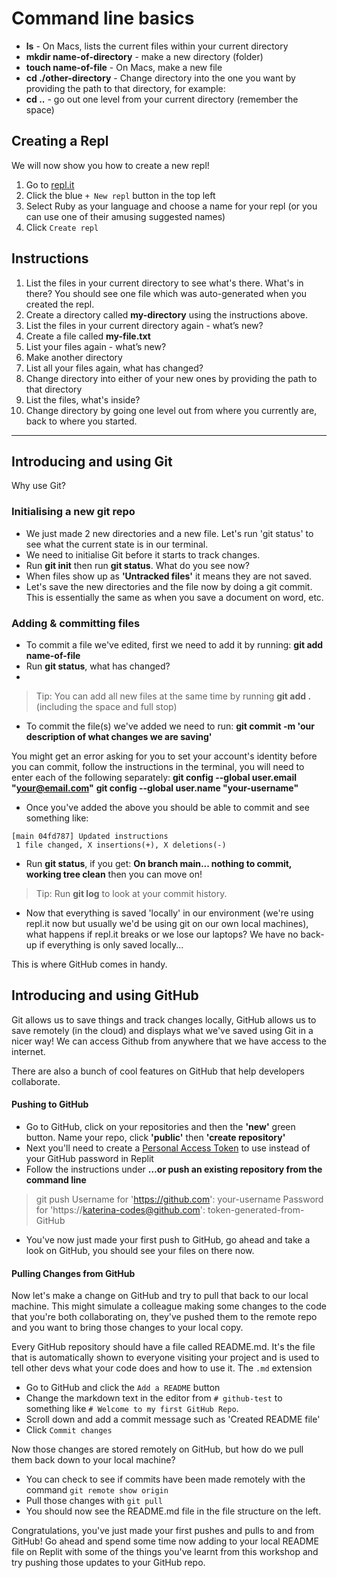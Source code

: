 
# Command line basics 
  
- **ls** - On Macs, lists the current files within your current directory
- **mkdir name-of-directory** - make a new directory (folder)
- **touch name-of-file** - On Macs, make a new file
- **cd ./other-directory** - Change directory into the one you want by providing the path to that directory, for example:
- **cd ..** - go out one level from your current directory (remember the space)

## Creating a Repl
We will now show you how to create a new repl!
1. Go to [repl.it](https://repl.it/)
2. Click the blue `+ New repl` button in the top left
3. Select Ruby as your language and choose a name for your repl (or you can use one of their amusing suggested names)
4. Click `Create repl`

## Instructions

1. List the files in your current directory to see what's there. What's in there? You should see one file which was auto-generated when you created the repl.
2. Create a directory called **my-directory** using the instructions above.
3. List the files in your current directory again - what’s new?
4. Create a file called **my-file.txt**
5. List your files again - what’s new?
6. Make another directory
7. List all your files again, what has changed?
8. Change directory into either of your new ones by providing the path to that directory
9. List the files, what's inside?
10. Change directory by going one level out from where you currently are, back to where you started.

-------

## Introducing and using Git 
 

Why use Git?

### Initialising a new git repo
- We just made 2 new directories and a new file. Let's run 'git status' to see what the current state is in our terminal. 
- We need to initialise Git before it starts to track changes.
- Run **git init** then run **git status**. What do you see now?
- When files show up as **'Untracked files'** it means they are not saved.
- Let's save the new directories and the file now by doing a git commit. This is essentially the same as when you save a document on word, etc.

### Adding & committing files
- To commit a file we've edited, first we need to add it by running: **git add name-of-file**
- Run **git status**, what has changed?
- 
> Tip: You can add all new files at the same time by running **git add .** (including the space and full stop)

- To commit the file(s) we've added we need to run: **git commit -m 'our description of what changes we are saving'**

You might get an error asking for you to set your account's identity before you can commit, follow the instructions in the terminal, you will need to enter each of the following separately: 
**git config --global user.email "your@email.com"** 
**git config --global user.name "your-username"**

- Once you've added the above you should be able to commit and see something like:
```shell
[main 04fd787] Updated instructions
 1 file changed, X insertions(+), X deletions(-)
```

- Run **git status**, if you get: **On branch main... nothing to commit, working tree clean** then you can move on!

> Tip: Run **git log** to look at your commit history.

- Now that everything is saved 'locally' in our environment (we're using repl.it now but usually we'd be using git on our own local machines), what happens if repl.it breaks or we lose our laptops? We have no back-up if everything is only saved locally...

This is where GitHub comes in handy.

## Introducing and using GitHub 

Git allows us to save things and track changes locally, GitHub allows us to save remotely (in the cloud) and displays what we've saved using Git in a nicer way! We can access Github from anywhere that we have access to the internet. 

There are also a bunch of cool features on GitHub that help developers collaborate.

#### Pushing to GitHub
- Go to GitHub, click on your repositories and then the **'new'** green button. Name your repo, click **'public'** then **'create repository'**
- Next you'll need to create a [Personal Access Token](https://github.com/settings/tokens) to use instead of your GitHub password in Replit
- Follow the instructions under **…or push an existing repository from the command line**
> git push
Username for 'https://github.com': your-username
Password for 'https://katerina-codes@github.com': token-generated-from-GitHub 
- You've now just made your first push to GitHub, go ahead and take a look on GitHub, you should see your files on there now.

#### Pulling Changes from GitHub
Now let's make a change on GitHub and try to pull that back to our local machine. This might simulate a colleague making some changes to the code that you're both collaborating on, they've pushed them to the remote repo and you want to bring those changes to your local copy.

Every GitHub repository should have a file called README.md. It's the file that is automatically shown to everyone visiting your project and is used to tell other devs what your code does and how to use it. The `.md` extension 
- Go to GitHub and click the `Add a README` button
- Change the markdown text in the editor from `# github-test` to something like `# Welcome to my first GitHub Repo`.
- Scroll down and add a commit message such as 'Created README file'
- Click `Commit changes`

Now those changes are stored remotely on GitHub, but how do we pull them back down to your local machine?
- You can check to see if commits have been made remotely with the command `git remote show origin`
- Pull those changes with `git pull`
- You should now see the README.md file in the file structure on the left.

Congratulations, you've just made your first pushes and pulls to and from GitHub! Go ahead and spend some time now adding to your local README file on Replit with some of the things you've learnt from this workshop and try pushing those updates to your GitHub repo.
